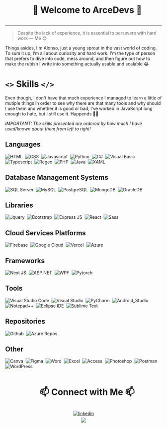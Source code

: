 <div id="user-content-toc">
  <ul align="center">
    <summary><h1 style="display: inline-block">👋 Welcome to ArceDevs 👋</h1></summary>
  </ul>
</div>

<hr />


> Despite the lack of experience, it is essential to persevere with hard work — Me 😊

Things asides, I'm Alonso, just a young sprout in the vast world of coding.
To sum it up, I’m all about curiosity and hard work. 
I'm the type of person that prefers to dive into code, mess around, and then figure out how to make the rubish I write into something actually usable and scalable 😂


# `<>` Skills `</>`
Even though, I don't have that much experience I managed to learn a little of mutiple things in order to see why there are that many tools and why should I use them and
whether it is good or bad, I've worked in JavaScript long enough to hate, but I still use it. Happends 🤷‍♂️


_IMPORTANT: The skills presented are ordered by how much I have used/known about them from left to right!_


## Languages
![HTML](https://img.shields.io/badge/-HTML-343942?style=for-the-badge&logo=html5&logoColor=white)&nbsp;
![CSS](https://img.shields.io/badge/-CSS-343942?style=for-the-badge&logo=css3&logoColor=white)&nbsp;
![Javascript](https://img.shields.io/badge/-Javascript-343942?style=for-the-badge&logo=javascript&logoColor=white)&nbsp;
![Python](https://img.shields.io/badge/-Python-343942?style=for-the-badge&logo=python&logoColor=white)&nbsp;
![C#](https://img.shields.io/badge/-CSharp-343942?style=for-the-badge&logo=csharp&logoColor=white)&nbsp;
![Visual Basic](https://img.shields.io/badge/-Visual_Basic-343942?style=for-the-badge&logo=visualbasic&logoColor=white)&nbsp;
![Typescript](https://img.shields.io/badge/-Typescript-343942?style=for-the-badge&logo=typescript&logoColor=white)&nbsp;
![Regex](https://img.shields.io/badge/-Regex-343942?style=for-the-badge&logo=alibabacloud&logoColor=white)&nbsp;
![PHP](https://img.shields.io/badge/-PHP-343942?style=for-the-badge&logo=php&logoColor=white)&nbsp;
![Java](https://img.shields.io/badge/-Java-343942?style=for-the-badge&logo=coffeescript&logoColor=white)&nbsp;
![XAML](https://img.shields.io/badge/-XAML-343942?style=for-the-badge&logo=xaml&logoColor=white)

## Database Management Systems
![SQL Server](https://img.shields.io/badge/-SQL_Server-343942?style=for-the-badge&logo=microsoftsqlserver&logoColor=white)&nbsp;
![MySQL](https://img.shields.io/badge/-MySQL-343942?style=for-the-badge&logo=mysql&logoColor=white)&nbsp;
![PostgreSQL](https://img.shields.io/badge/-PostgreSQL-343942?style=for-the-badge&logo=postgresql&logoColor=white)&nbsp;
![MongoDB](https://img.shields.io/badge/-MongoDB-343942?style=for-the-badge&logo=mongodb&logoColor=white)&nbsp;
![OracleDB](https://img.shields.io/badge/-OracleDB-343942?style=for-the-badge&logo=oracle&logoColor=white)


## Libraries
![Jquery](https://img.shields.io/badge/-Jquery-343942?style=for-the-badge&logo=jquery&logoColor=white)&nbsp;
![Bootstrap](https://img.shields.io/badge/-Bootstrap-343942?style=for-the-badge&logo=buefy&logoColor=white)&nbsp;
![Express JS](https://img.shields.io/badge/-Express_JS-343942?style=for-the-badge&logo=express&logoColor=white)&nbsp;
![React](https://img.shields.io/badge/-React-343942?style=for-the-badge&logo=react&logoColor=white)&nbsp;
![Sass](https://img.shields.io/badge/-Sass-343942?style=for-the-badge&logo=sass&logoColor=white)


## Cloud Services Platforms
![Firebase](https://img.shields.io/badge/-Firebase-343942?style=for-the-badge&logo=firebase&logoColor=white)&nbsp;
![Google Cloud](https://img.shields.io/badge/-Google_Cloud-343942?style=for-the-badge&logo=googlecloud&logoColor=white)&nbsp;
![Vercel](https://img.shields.io/badge/-Vercel-343942?style=for-the-badge&logo=vercel&logoColor=white)&nbsp;
![Azure](https://img.shields.io/badge/-Azure-343942?style=for-the-badge&logo=azuredevops&logoColor=white)


## Frameworks
![Next JS](https://img.shields.io/badge/-Next.js-343942?style=for-the-badge&logo=nextdotjs&logoColor=white)&nbsp;
![ASP.NET](https://img.shields.io/badge/-ASP.NET-343942?style=for-the-badge&logo=dotnet&logoColor=white)&nbsp;
![WPF](https://img.shields.io/badge/-WPF-343942?style=for-the-badge&logo=dotnet&logoColor=white)&nbsp;
![Pytorch](https://img.shields.io/badge/-PyTorch-343942?style=for-the-badge&logo=pytorch&logoColor=white)


## Tools
![Visual Studio Code](https://img.shields.io/badge/-Visual_Studio_Code-343942?style=for-the-badge&logo=visualstudiocode&logoColor=white)&nbsp;
![Visual Studio](https://img.shields.io/badge/-Visual_Studio-343942?style=for-the-badge&logo=visualstudio&logoColor=white)&nbsp;
![PyCharm](https://img.shields.io/badge/-PyCharm-343942?style=for-the-badge&logo=pycharm&logoColor=white)&nbsp;
![Android_Studio](https://img.shields.io/badge/-Android_Studio-343942?style=for-the-badge&logo=androidstudio&logoColor=white)&nbsp;
![Notepad++](https://img.shields.io/badge/-Notepad++-343942?style=for-the-badge&logo=notepadplusplus&logoColor=white)&nbsp;
![Eclipse IDE](https://img.shields.io/badge/-Eclipse_IDE-343942?style=for-the-badge&logo=eclipseide&logoColor=white)&nbsp;
![Sublime Text](https://img.shields.io/badge/-Sublime-343942?style=for-the-badge&logo=sublimetext&logoColor=white)


## Repositories
![Github](https://img.shields.io/badge/-Github-343942?style=for-the-badge&logo=github&logoColor=white)&nbsp;
![Azure Repos](https://img.shields.io/badge/-Azure_Repos-343942?style=for-the-badge&logo=microsoftazure&logoColor=white)


## Other
![Canva](https://img.shields.io/badge/-Canva-343942?style=for-the-badge&logo=canva&logoColor=white)&nbsp;
![Figma](https://img.shields.io/badge/-Figma-343942?style=for-the-badge&logo=figma&logoColor=white)&nbsp;
![Word](https://img.shields.io/badge/-Word-343942?style=for-the-badge&logo=microsoftword&logoColor=white)&nbsp;
![Excel](https://img.shields.io/badge/-Excel-343942?style=for-the-badge&logo=microsoftexcel&logoColor=white)&nbsp;
![Access](https://img.shields.io/badge/-Access-343942?style=for-the-badge&logo=microsoftaccess&logoColor=white)&nbsp;
![Photoshop](https://img.shields.io/badge/-Photoshop-343942?style=for-the-badge&logo=adobephotoshop&logoColor=white)&nbsp;
![Postman](https://img.shields.io/badge/-Postman-343942?style=for-the-badge&logo=postman&logoColor=white)&nbsp;
![WordPress](https://img.shields.io/badge/-WordPress-343942?style=for-the-badge&logo=wordpress&logoColor=white)


<div id="user-content-toc">
  <ul align="center">
    <summary><h1 style="display: inline-block">📫 Connect with Me 📫 </h1></summary>
  </ul>
</div>


<div align='center'>

<a href="[https://linkedin.com/in/0xabdulkhalid](https://www.linkedin.com/in/alonso-arce-centi/)" target="_blank">
<img src="https://img.shields.io/badge/linkedin:  alonso_arce_centi-%2300acee.svg?color=405DE6&style=for-the-badge&logo=linkedin&logoColor=white" alt=linkedin style="margin-bottom: 5px;"/>
</a>

<br>

<a href="mailto:alonsohansarcecenti@gmail.com" target="_blank">
<img src="https://img.shields.io/badge/gmail:  alonsohansarcecenti@gmail.com-%23EA4335.svg?style=for-the-badge&logo=gmail&logoColor=white" t=mail style="margin-bottom: 5px;" />
</a>
	
</div>

<!--
**ArceDevs/ArceDevs** is a ✨ _special_ ✨ repository because its `README.md` (this file) appears on your GitHub profile.

Here are some ideas to get you started:

- 🔭 I’m currently working on ...
- 🌱 I’m currently learning ...
- 👯 I’m looking to collaborate on ...
- 🤔 I’m looking for help with ...
- 💬 Ask me about ...
- 📫 How to reach me: ...
- 😄 Pronouns: ...
- ⚡ Fun fact: ...
-->
